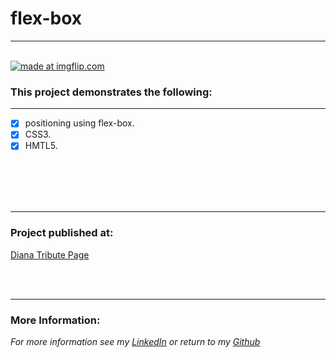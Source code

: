 # flex-box
---
<br/>
<a href="https://imgflip.com/gif/1y1he1=600x"><img src="https://i.imgflip.com/1y1he1.gif" title="made at imgflip.com"/></a>

### This project demonstrates the following:
---

- [x] positioning using flex-box.
- [x] CSS3.
- [x] HMTL5.
<br/>
<br/>

<br>
<br>

---

### Project published at: 


[Diana Tribute Page](https://trrapp12.github.io/diana-tribute/)

<br>
<br>

---

### More Information:

*For more information see my [LinkedIn](https://www.linkedin.com/in/trevor-rapp-042a1037) or return to my [Github](https://github.com/trrapp12)*

